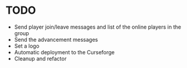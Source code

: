 # TODO

- Send player join/leave messages and list of the online players in the group
- Send the advancement messages
- Set a logo
- Automatic deployment to the Curseforge
- Cleanup and refactor
